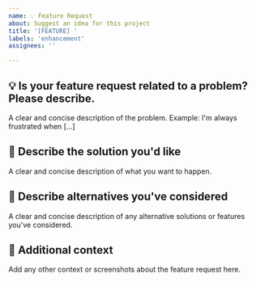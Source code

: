 ```yaml
---
name: 💡 Feature Request
about: Suggest an idea for this project
title: '[FEATURE] '
labels: 'enhancement'
assignees: ''

---
```


## 💡 Is your feature request related to a problem? Please describe.

A clear and concise description of the problem. Example: I'm always frustrated when [...]

## 💭 Describe the solution you'd like

A clear and concise description of what you want to happen.

## 🔄 Describe alternatives you've considered

A clear and concise description of any alternative solutions or features you've considered.

## 📱 Additional context

Add any other context or screenshots about the feature request here. 